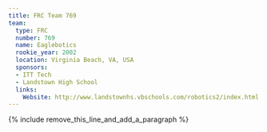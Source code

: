 ```yaml
---
title: FRC Team 769
team:
  type: FRC
  number: 769
  name: Eaglebotics
  rookie_year: 2002
  location: Virginia Beach, VA, USA
  sponsors:
  - ITT Tech
  - Landstown High School
  links:
    Website: http://www.landstownhs.vbschools.com/robotics2/index.html
---
```


{% include remove_this_line_and_add_a_paragraph %}